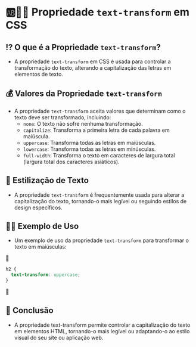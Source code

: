 # 🆎🧙‍♀️ Propriedade `text-transform` em CSS

## ⁉ O que é a Propriedade `text-transform`?
- A propriedade `text-transform` em CSS é usada para controlar a transformação do texto, alterando a capitalização das letras em elementos de texto.

## 💰 Valores da Propriedade `text-transform`
- A propriedade `text-transform` aceita valores que determinam como o texto deve ser transformado, incluindo:
  - `none`: O texto não sofre nenhuma transformação.
  - `capitalize`: Transforma a primeira letra de cada palavra em maiúscula.
  - `uppercase`: Transforma todas as letras em maiúsculas.
  - `lowercase`: Transforma todas as letras em minúsculas.
  - `full-width`: Transforma o texto em caracteres de largura total (largura total dos caracteres asiáticos).

## 🎩 Estilização de Texto
- A propriedade `text-transform` é frequentemente usada para alterar a capitalização do texto, tornando-o mais legível ou seguindo estilos de design específicos.

## 👩‍🏫 Exemplo de Uso
- Um exemplo de uso da propriedade `text-transform` para transformar o texto em maiúsculas:

📌

  ```css
  h2 {
    text-transform: uppercase;
  }
   ```
📌

## 🏁 Conclusão
- A propriedade text-transform permite controlar a capitalização do texto em elementos HTML, tornando-o mais legível ou adaptando-o ao estilo visual do seu site ou aplicação web.
